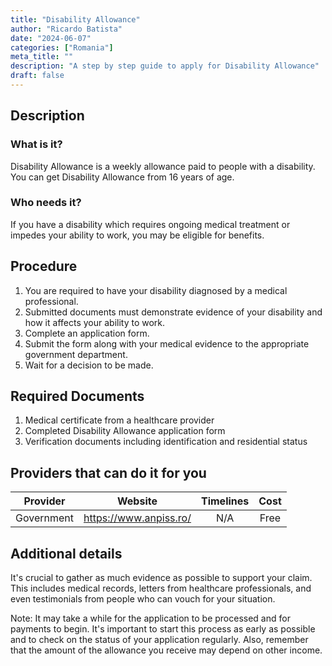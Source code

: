 ```yaml
---
title: "Disability Allowance"
author: "Ricardo Batista"
date: "2024-06-07"
categories: ["Romania"]
meta_title: ""
description: "A step by step guide to apply for Disability Allowance"
draft: false
---
```


## Description
### What is it?
Disability Allowance is a weekly allowance paid to people with a disability. You can get Disability Allowance from 16 years of age.

### Who needs it?
If you have a disability which requires ongoing medical treatment or impedes your ability to work, you may be eligible for benefits.

## Procedure
1. You are required to have your disability diagnosed by a medical professional.
2. Submitted documents must demonstrate evidence of your disability and how it affects your ability to work.
3. Complete an application form.
4. Submit the form along with your medical evidence to the appropriate government department.
5. Wait for a decision to be made.

## Required Documents
1. Medical certificate from a healthcare provider
2. Completed Disability Allowance application form
3. Verification documents including identification and residential status

## Providers that can do it for you

| Provider        |     Website     |     Timelines    |       Cost      |
| --------------- | --------------- |  :-------------: | :-------------: |
| Government      |  https://www.anpiss.ro/   |      N/A      |        Free       |

## Additional details
It's crucial to gather as much evidence as possible to support your claim. This includes medical records, letters from healthcare professionals, and even testimonials from people who can vouch for your situation. 

Note: It may take a while for the application to be processed and for payments to begin. It's important to start this process as early as possible and to check on the status of your application regularly. Also, remember that the amount of the allowance you receive may depend on other income.